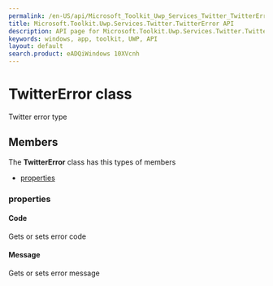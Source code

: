 ```yaml
---
permalink: /en-US/api/Microsoft_Toolkit_Uwp_Services_Twitter_TwitterError.htm
title: Microsoft.Toolkit.Uwp.Services.Twitter.TwitterError API 
description: API page for Microsoft.Toolkit.Uwp.Services.Twitter.TwitterError
keywords: windows, app, toolkit, UWP, API
layout: default
search.product: eADQiWindows 10XVcnh
---
```



# TwitterError class

Twitter error type

## Members

The **TwitterError** class has this types of members

* [properties](#properties)

### properties

#### Code

Gets or sets error code



#### Message

Gets or sets error message


